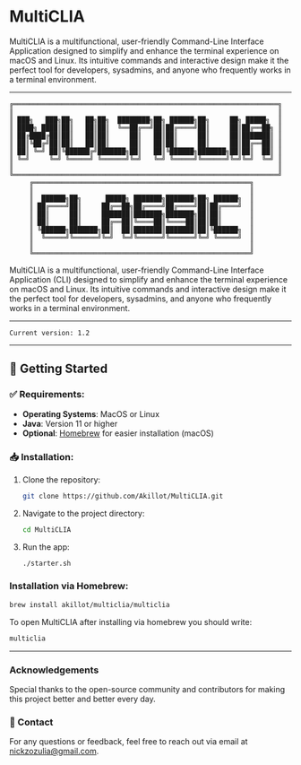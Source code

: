 # MultiCLIA

MultiCLIA is a multifunctional, user-friendly Command-Line Interface Application designed to simplify and enhance the terminal experience on macOS and Linux. Its intuitive commands and interactive design make it the perfect tool for developers, sysadmins, and anyone who frequently works in a terminal environment.

---

```
╔══════════════════════════════════════════════════════════════════╗
║                                                                  ║
║ ███╗   ███╗██╗   ██╗██╗  ████████╗██╗ ██████╗██╗     ██╗ █████╗  ║
║ ████╗ ████║██║   ██║██║  ╚══██╔══╝██║██╔════╝██║     ██║██╔══██╗ ║
║ ██╔████╔██║██║   ██║██║     ██║   ██║██║     ██║     ██║███████║ ║
║ ██║╚██╔╝██║██║   ██║██║     ██║   ██║██║     ██║     ██║██╔══██║ ║
║ ██║ ╚═╝ ██║╚██████╔╝███████╗██║   ██║╚██████╗███████╗██║██║  ██║ ║
║ ╚═╝     ╚═╝ ╚═════╝ ╚══════╝╚═╝   ╚═╝ ╚═════╝╚══════╝╚═╝╚═╝  ╚═╝ ║
║                                                                  ║
╚══════════════════════════════════════════════════════════════════╝
     ╔══════════════════════════════════════════════════════╗
     ║                                                      ║
     ║  ██████╗██╗      █████╗ ███████╗███████╗██╗ ██████╗  ║
     ║ ██╔════╝██║     ██╔══██╗██╔════╝██╔════╝██║██╔════╝  ║
     ║ ██║     ██║     ███████║███████╗███████╗██║██║       ║
     ║ ██║     ██║     ██╔══██║╚════██║╚════██║██║██║       ║
     ║ ╚██████╗███████╗██║  ██║███████║███████║██║╚██████╗  ║
     ║  ╚═════╝╚══════╝╚═╝  ╚═╝╚══════╝╚══════╝╚═╝ ╚═════╝  ║
     ║                                                      ║
     ╚══════════════════════════════════════════════════════╝
```
 
MultiCLIA is a multifunctional, user-friendly Command-Line Interface Application (CLI) designed to simplify and enhance the terminal experience on macOS and Linux. Its intuitive commands and interactive design make it the perfect tool for developers, sysadmins, and anyone who frequently works in a terminal environment.

---

`Current version: 1.2`

---

## 🚀 Getting Started

### ✅ Requirements:
- **Operating Systems**: MacOS or Linux
- **Java**: Version 11 or higher
- **Optional**: [Homebrew](https://brew.sh/) for easier installation (macOS)

### 📥 Installation:
1. Clone the repository:
   ```bash
   git clone https://github.com/Akillot/MultiCLIA.git
   ```
2. Navigate to the project directory:
   ```bash
   cd MultiCLIA
   ```
3. Run the app:
   ```bash
   ./starter.sh
   ```
###  Installation via Homebrew:
   ```bash
   brew install akillot/multiclia/multiclia
   ```
To open MultiCLIA after installing via homebrew you should write: 
```bash
multiclia
```
---

### Acknowledgements

Special thanks to the open-source community and contributors for making this project better and better every day.

### 📧 Contact

For any questions or feedback, feel free to reach out via email at nickzozulia@gmail.com. 
